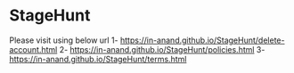# StageHunt
Please visit using below url
1- https://in-anand.github.io/StageHunt/delete-account.html
2- https://in-anand.github.io/StageHunt/policies.html
3- https://in-anand.github.io/StageHunt/terms.html
